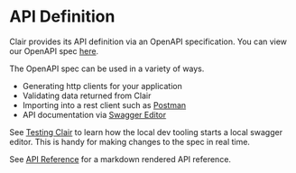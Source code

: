 # API Definition

Clair provides its API definition via an OpenAPI specification. You can view our OpenAPI spec [here][openapi_v1].

The OpenAPI spec can be used in a variety of ways.
* Generating http clients for your application
* Validating data returned from Clair
* Importing into a rest client such as [Postman](https://learning.postman.com/docs/integrations/available-integrations/working-with-openAPI/)
* API documentation via [Swagger Editor](https://petstore.swagger.io/#/)

See [Testing Clair](./testing.md) to learn how the local dev tooling starts a local swagger editor. This is handy for making changes to the spec in real time.

See [API Reference](../reference/api.md) for a markdown rendered API reference.

[openapi_v1]: https://github.com/quay/clair/tree/main/httptransport/api/v1
